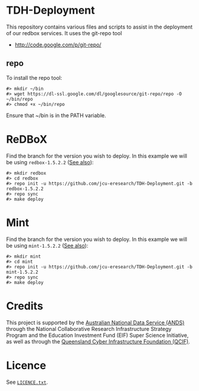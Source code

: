 TDH-Deployment
====

This repository contains various files and scripts to assist in the deployment
of our redbox services. It uses the git-repo tool 
* http://code.google.com/p/git-repo/

repo
----
To install the repo tool:

	#> mkdir ~/bin
	#> wget https://dl-ssl.google.com/dl/googlesource/git-repo/repo -O ~/bin/repo
	#> chmod +x ~/bin/repo

Ensure that ~/bin is in the PATH variable.

ReDBoX
====
Find the branch for the version you wish to deploy. In this example we will be 
using `redbox-1.5.2.2` ([See also](https://github.com/jcu-eresearch/TDH-Research-Data-Catalogue/blob/master/README.md)):

	#> mkdir redbox
	#> cd redbox
	#> repo init -u https://github.com/jcu-eresearch/TDH-Deployment.git -b redbox-1.5.2.2
	#> repo sync
	#> make deploy

Mint
====
Find the branch for the version you wish to deploy. In this example we will be 
using `mint-1.5.2.2` ([See also](https://github.com/jcu-eresearch/TDH-Name-Authority/blob/master/README.md)):

	#> mkdir mint
	#> cd mint
	#> repo init -u https://github.com/jcu-eresearch/TDH-Deployment.git -b mint-1.5.2.2
	#> repo sync
	#> make deploy


Credits
=======

This project is supported by the [Australian National Data Service (ANDS)](http://www.ands.org.au) through the National Collaborative Research Infrastructure Strategy Program and the Education Investment Fund (EIF) Super Science Initiative, as well as through the [Queensland Cyber Infrastructure Foundation (QCIF)](http://www.qcif.edu.au).

Licence
=======
See [`LICENCE.txt`](./LICENCE.txt).
